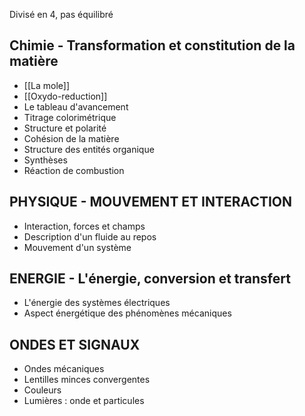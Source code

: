 Divisé en 4, pas équilibré
## Chimie - Transformation et constitution de la matière
- [[La mole]]
- [[Oxydo-reduction]]
- Le tableau d'avancement
- Titrage colorimétrique
- Structure et polarité
- Cohésion de la matière
- Structure des entités organique
- Synthèses
- Réaction de combustion

## PHYSIQUE - MOUVEMENT ET INTERACTION
- Interaction, forces et champs
- Description d'un fluide au repos
- Mouvement d'un système

## ENERGIE - L'énergie, conversion et transfert
- L'énergie des systèmes électriques
- Aspect énergétique des phénomènes mécaniques

## ONDES ET SIGNAUX
- Ondes mécaniques
- Lentilles minces convergentes
- Couleurs
- Lumières : onde et particules
